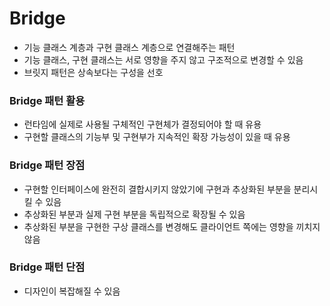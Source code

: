 # Bridge
* 기능 클래스 계층과 구현 클래스 계층으로 연결해주는 패턴
* 기능 클래스, 구현 클래스는 서로 영향을 주지 않고 구조적으로 변경할 수 있음
* 브릿지 패턴은 상속보다는 구성을 선호
### Bridge 패턴 활용
* 런타임에 실제로 사용될 구체적인 구현체가 결정되어야 할 때 유용
* 구현할 클래스의 기능부 및 구현부가 지속적인 확장 가능성이 있을 때 유용
### Bridge 패턴 장점
* 구현할 인터페이스에 완전히 결합시키지 않았기에 구현과 추상화된 부분을 분리시킬 수 있음
* 추상화된 부분과 실제 구현 부분을 독립적으로 확장될 수 있음
* 추상화된 부분을 구현한 구상 클래스를 변경해도 클라이언트 쪽에는 영향을 끼치지 않음
### Bridge 패턴 단점
* 디자인이 복잡해질 수 있음